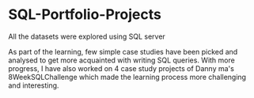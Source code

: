 # SQL-Portfolio-Projects
All the datasets were explored using SQL server

As part of the learning, few simple case studies have been picked and analysed to get more acquainted with writing SQL queries.
With more progress, I have also worked on 4 case study projects of Danny ma's 8WeekSQLChallenge which made the learning process more challenging and interesting. 



